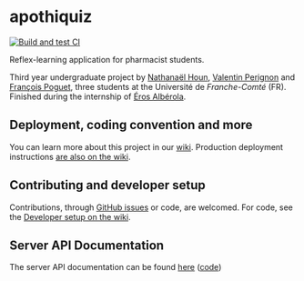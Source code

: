 # apothiquiz

[![Build and test CI](https://github.com/ValFraNath/apothiquiz/actions/workflows/node.js.yml/badge.svg)](https://github.com/ValFraNath/apothiquiz/actions/workflows/node.js.yml)

Reflex-learning application for pharmacist students.

Third year undergraduate project by [Nathanaël Houn](https://nathanaelhoun.fr), [Valentin Perignon](https://valentin-perignon.fr) and [François Poguet](https://francois.poguet.com), three students at the Université de _Franche-Comté_ (FR).
Finished during the internship of [Éros Albérola](https://github.com/erosiinho).

## Deployment, coding convention and more

You can learn more about this project in our [wiki](https://github.com/ValFraNath/apothiquiz/wiki).
Production deployment instructions [are also on the wiki](https://github.com/ValFraNath/apothiquiz/wiki/Production-deployment).

## Contributing and developer setup

Contributions, through [GitHub issues](https://github.com/ValFraNath/apothiquiz/issues/new/choose) or code, are welcomed.
For code, see the [Developer setup on the wiki](https://github.com/ValFraNath/apothiquiz/wiki/Developer-setup).

## Server API Documentation

The server API documentation can be found [here](https://valfranath.github.io/apothiquiz-api-docs/) ([code](https://github.com/ValFraNath/apothiquiz-api-docs))
